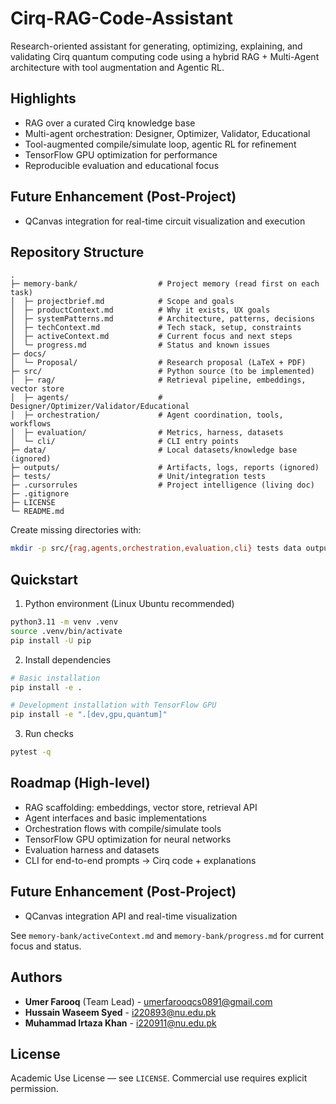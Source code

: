 # Cirq-RAG-Code-Assistant

Research-oriented assistant for generating, optimizing, explaining, and validating Cirq quantum computing code using a hybrid RAG + Multi-Agent architecture with tool augmentation and Agentic RL.

## Highlights
- RAG over a curated Cirq knowledge base
- Multi-agent orchestration: Designer, Optimizer, Validator, Educational
- Tool-augmented compile/simulate loop, agentic RL for refinement
- TensorFlow GPU optimization for performance
- Reproducible evaluation and educational focus

## Future Enhancement (Post-Project)
- QCanvas integration for real-time circuit visualization and execution

## Repository Structure

```
.
├─ memory-bank/                  # Project memory (read first on each task)
│  ├─ projectbrief.md            # Scope and goals
│  ├─ productContext.md          # Why it exists, UX goals
│  ├─ systemPatterns.md          # Architecture, patterns, decisions
│  ├─ techContext.md             # Tech stack, setup, constraints
│  ├─ activeContext.md           # Current focus and next steps
│  └─ progress.md                # Status and known issues
├─ docs/
│  └─ Proposal/                  # Research proposal (LaTeX + PDF)
├─ src/                          # Python source (to be implemented)
│  ├─ rag/                       # Retrieval pipeline, embeddings, vector store
│  ├─ agents/                    # Designer/Optimizer/Validator/Educational
│  ├─ orchestration/             # Agent coordination, tools, workflows
│  ├─ evaluation/                # Metrics, harness, datasets
│  └─ cli/                       # CLI entry points
├─ data/                         # Local datasets/knowledge base (ignored)
├─ outputs/                      # Artifacts, logs, reports (ignored)
├─ tests/                        # Unit/integration tests
├─ .cursorrules                  # Project intelligence (living doc)
├─ .gitignore
├─ LICENSE
└─ README.md
```

Create missing directories with:

```bash
mkdir -p src/{rag,agents,orchestration,evaluation,cli} tests data outputs
```

## Quickstart

1) Python environment (Linux Ubuntu recommended)

```bash
python3.11 -m venv .venv
source .venv/bin/activate
pip install -U pip
```

2) Install dependencies

```bash
# Basic installation
pip install -e .

# Development installation with TensorFlow GPU
pip install -e ".[dev,gpu,quantum]"
```

3) Run checks

```bash
pytest -q
```

## Roadmap (High-level)
- RAG scaffolding: embeddings, vector store, retrieval API
- Agent interfaces and basic implementations
- Orchestration flows with compile/simulate tools
- TensorFlow GPU optimization for neural networks
- Evaluation harness and datasets
- CLI for end-to-end prompts → Cirq code + explanations

## Future Enhancement (Post-Project)
- QCanvas integration API and real-time visualization

See `memory-bank/activeContext.md` and `memory-bank/progress.md` for current focus and status.

## Authors

- **Umer Farooq** (Team Lead) - umerfarooqcs0891@gmail.com
- **Hussain Waseem Syed** - i220893@nu.edu.pk  
- **Muhammad Irtaza Khan** - i220911@nu.edu.pk

## License

Academic Use License — see `LICENSE`. Commercial use requires explicit permission.

